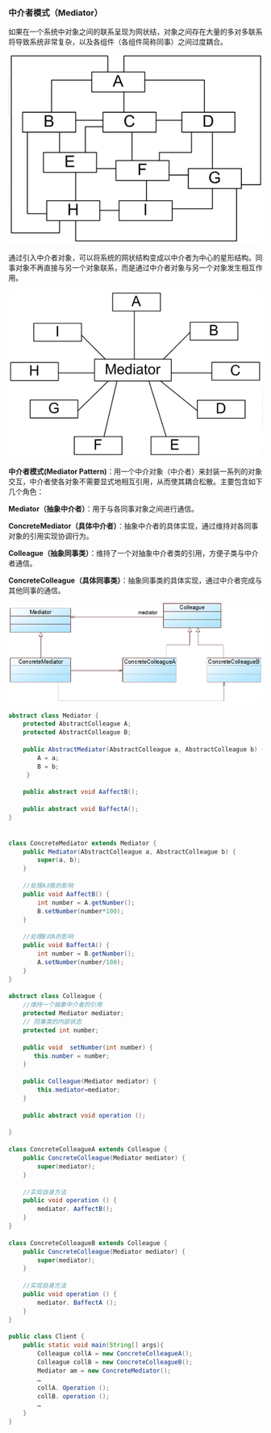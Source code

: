 ### 中介者模式（Mediator）

如果在一个系统中对象之间的联系呈现为网状结，对象之间存在大量的多对多联系将导致系统非常复杂，以及各组件（各组件简称同事）之间过度耦合。

![](assets/image37.png)

通过引入中介者对象，可以将系统的网状结构变成以中介者为中心的星形结构。同事对象不再直接与另一个对象联系，而是通过中介者对象与另一个对象发生相互作用。

![](assets/image38.png)

**中介者模式(Mediator Pattern)**：用一个中介对象（中介者）来封装一系列的对象交互，中介者使各对象不需要显式地相互引用，从而使其耦合松散。主要包含如下几个角色：

**Mediator（抽象中介者）**：用于与各同事对象之间进行通信。

**ConcreteMediator（具体中介者）**：抽象中介者的具体实现，通过维持对各同事对象的引用实现协调行为。

**Colleague（抽象同事类）**：维持了一个对抽象中介者类的引用，方便子类与中介者通信。

**ConcreteColleague（具体同事类）**：抽象同事类的具体实现，通过中介者完成与其他同事的通信。

![](assets/image39.png)

```java  
abstract class Mediator {
    protected AbstractColleague A;
	protected AbstractColleague B;

    public AbstractMediator(AbstractColleague a, AbstractColleague b) {
		A = a;
		B = b;
	 }
 
	public abstract void AaffectB();
	
	public abstract void BaffectA();
}


class ConcreteMediator extends Mediator {
    public Mediator(AbstractColleague a, AbstractColleague b) {
		super(a, b);
	}
 
	//处理A对B的影响
	public void AaffectB() {
		int number = A.getNumber();
		B.setNumber(number*100);
	}
 
	//处理B对A的影响
	public void BaffectA() {
		int number = B.getNumber();
		A.setNumber(number/100);
	}
}

abstract class Colleague {
    //维持一个抽象中介者的引用
	protected Mediator mediator; 
    // 同事类的内部状态
    protected int number;

    public void  setNumber(int number) {
       this.number = number;
    } 	

	public Colleague(Mediator mediator) {
		this.mediator=mediator;
	}
	
	public abstract void operation ();
	
}

class ConcreteColleagueA extends Colleague {
	public ConcreteColleague(Mediator mediator) {
		super(mediator);
	}
	
    //实现自身方法
	public void operation () {
		mediator. AaffectB();
	}
}

class ConcreteColleagueB extends Colleague {
	public ConcreteColleague(Mediator mediator) {
		super(mediator);
	}
	
    //实现自身方法
	public void operation () {
		mediator. BaffectA ();
	}
}

public class Client {
	public static void main(String[] args){
		Colleague collA = new ConcreteColleagueA();
	    Colleague collB = new ConcreteColleagueB();
		Mediator am = new ConcreteMediator();
        …
		collA. Operation ();
		collB. operation ();
        …
	}
}

```


